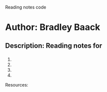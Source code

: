 Reading notes code

# Author: Bradley Baack

## Description: Reading notes for

### 


1)  

2) 

3)  

4) 


Resources: 


